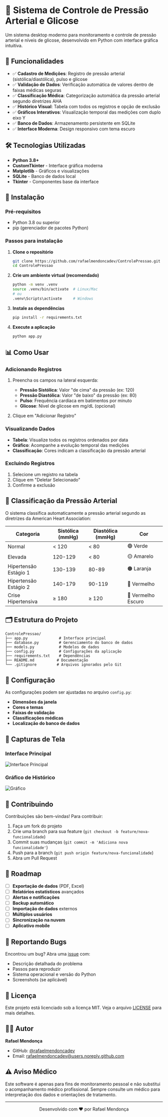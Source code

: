 # 🏥 Sistema de Controle de Pressão Arterial e Glicose

Um sistema desktop moderno para monitoramento e controle de pressão arterial e níveis de glicose, desenvolvido em Python com interface gráfica intuitiva.

## 🎯 Funcionalidades

- ✅ **Cadastro de Medições**: Registro de pressão arterial (sistólica/diastólica), pulso e glicose
- ✅ **Validação de Dados**: Verificação automática de valores dentro de faixas médicas seguras
- ✅ **Classificação Médica**: Categorização automática da pressão arterial segundo diretrizes AHA
- ✅ **Histórico Visual**: Tabela com todos os registros e opção de exclusão
- ✅ **Gráficos Interativos**: Visualização temporal das medições com duplo eixo Y
- ✅ **Banco de Dados**: Armazenamento persistente em SQLite
- ✅ **Interface Moderna**: Design responsivo com tema escuro

## 🛠️ Tecnologias Utilizadas

- **Python 3.8+**
- **CustomTkinter** - Interface gráfica moderna
- **Matplotlib** - Gráficos e visualizações
- **SQLite** - Banco de dados local
- **Tkinter** - Componentes base da interface

## 🚀 Instalação

### Pré-requisitos
- Python 3.8 ou superior
- pip (gerenciador de pacotes Python)

### Passos para instalação

1. **Clone o repositório**
   ```bash
   git clone https://github.com/rafaelmendoncadev/ControlePressao.git
   cd ControlePressao
   ```

2. **Crie um ambiente virtual (recomendado)**
   ```bash
   python -m venv .venv
   source .venv/bin/activate  # Linux/Mac
   # ou
   .venv\Scripts\activate     # Windows
   ```

3. **Instale as dependências**
   ```bash
   pip install -r requirements.txt
   ```

4. **Execute a aplicação**
   ```bash
   python app.py
   ```

## 📊 Como Usar

### Adicionando Registros
1. Preencha os campos na lateral esquerda:
   - **Pressão Sistólica**: Valor "de cima" da pressão (ex: 120)
   - **Pressão Diastólica**: Valor "de baixo" da pressão (ex: 80)
   - **Pulso**: Frequência cardíaca em batimentos por minuto
   - **Glicose**: Nível de glicose em mg/dL (opcional)

2. Clique em "Adicionar Registro"

### Visualizando Dados
- **Tabela**: Visualize todos os registros ordenados por data
- **Gráfico**: Acompanhe a evolução temporal das medições
- **Classificação**: Cores indicam a classificação da pressão arterial

### Excluindo Registros
1. Selecione um registro na tabela
2. Clique em "Deletar Selecionado"
3. Confirme a exclusão

## 🎨 Classificação da Pressão Arterial

O sistema classifica automaticamente a pressão arterial segundo as diretrizes da American Heart Association:

| Categoria | Sistólica (mmHg) | Diastólica (mmHg) | Cor |
|-----------|------------------|-------------------|-----|
| Normal | < 120 | < 80 | 🟢 Verde |
| Elevada | 120-129 | < 80 | 🟡 Amarelo |
| Hipertensão Estágio 1 | 130-139 | 80-89 | 🟠 Laranja |
| Hipertensão Estágio 2 | 140-179 | 90-119 | 🔴 Vermelho |
| Crise Hipertensiva | ≥ 180 | ≥ 120 | 🔴 Vermelho Escuro |

## 🗂️ Estrutura do Projeto

```
ControlePressao/
├── app.py              # Interface principal
├── database.py         # Gerenciamento do banco de dados
├── models.py           # Modelos de dados
├── config.py           # Configurações da aplicação
├── requirements.txt    # Dependências
├── README.md          # Documentação
└── .gitignore         # Arquivos ignorados pelo Git
```

## 🔧 Configuração

As configurações podem ser ajustadas no arquivo `config.py`:

- **Dimensões da janela**
- **Cores e temas**
- **Faixas de validação**
- **Classificações médicas**
- **Localização do banco de dados**

## 📱 Capturas de Tela

### Interface Principal
![Interface Principal](docs/screenshot_main.png)

### Gráfico de Histórico
![Gráfico](docs/screenshot_graph.png)

## 🤝 Contribuindo

Contribuições são bem-vindas! Para contribuir:

1. Faça um fork do projeto
2. Crie uma branch para sua feature (`git checkout -b feature/nova-funcionalidade`)
3. Commit suas mudanças (`git commit -m 'Adiciona nova funcionalidade'`)
4. Push para a branch (`git push origin feature/nova-funcionalidade`)
5. Abra um Pull Request

## 📝 Roadmap

- [ ] **Exportação de dados** (PDF, Excel)
- [ ] **Relatórios estatísticos** avançados
- [ ] **Alertas e notificações**
- [ ] **Backup automático**
- [ ] **Importação de dados** externos
- [ ] **Múltiplos usuários**
- [ ] **Sincronização na nuvem**
- [ ] **Aplicativo mobile**

## 🐛 Reportando Bugs

Encontrou um bug? Abra uma [issue](https://github.com/rafaelmendoncadev/ControlePressao/issues) com:

- Descrição detalhada do problema
- Passos para reproduzir
- Sistema operacional e versão do Python
- Screenshots (se aplicável)

## 📄 Licença

Este projeto está licenciado sob a licença MIT. Veja o arquivo [LICENSE](LICENSE) para mais detalhes.

## 👨‍💻 Autor

**Rafael Mendonça**
- GitHub: [@rafaelmendoncadev](https://github.com/rafaelmendoncadev)
- Email: rafaelmendoncadev@users.noreply.github.com

## ⚠️ Aviso Médico

Este software é apenas para fins de monitoramento pessoal e não substitui o acompanhamento médico profissional. Sempre consulte um médico para interpretação dos dados e orientações de tratamento.

---

<p align="center">
  Desenvolvido com ❤️ por Rafael Mendonça
</p>
